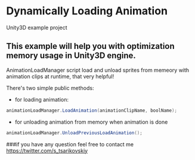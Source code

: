 # Dynamically Loading Animation
 Unity3D example project

## This example will help you with optimization memory usage in Unity3D engine.
AnimationLoadManager script load and unload sprites from memeory with animation clips at runtime, that very helpful!

There's two simple public methods:

- for loading animation:
``` csharp
animationLoadManager.LoadAnimation(animationClipName, boolName);
```
	
- for unloading animation from memory when animation is done
	
```csharp
animationLoadManager.UnloadPreviousLoadAnimation();
```

###if you have any question feel free to contact me https://twitter.com/s_tsarikovskiy
